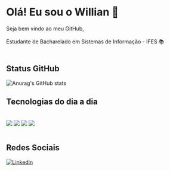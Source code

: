 # Olá! Eu sou o Willian 👋
Seja bem vindo ao meu GitHub,<br/><br/>
Estudante de Bacharelado em Sistemas de Informação - IFES 📚<br/> <br/>


## Status GitHub
![Anurag's GitHub stats](https://github-readme-stats.vercel.app/api?username=willianvaneli&count_private=true&show_icons=true&theme=radical)

## Tecnologias do dia a dia

<div style="display: inline_block"><br/>
  <img align="center" src="https://img.shields.io/badge/PostgreSQL-E34F26?style=for-the-badge&logo=html5&logoColor=white" />
  <img align="center" src="https://img.shields.io/badge/Docker-1572B6?style=for-the-badge&logo=css3&logoColor=white" />
  <img align="center" src="https://img.shields.io/badge/Laravel-F7DF1E?style=for-the-badge&logo=javascript&logoColor=black" />
  <img align="center" src="https://img.shields.io/badge/JavaScript-20232A?style=for-the-badge&logo=react&logoColor=61DAFB" />
</div>

<br/>

## Redes Sociais
[![Linkedin](https://img.shields.io/badge/LinkedIn-0077B5?style=for-the-badge&logo=linkedin&logoColor=white)](https://www.linkedin.com/in/willian-vaneli-3177a853/)
